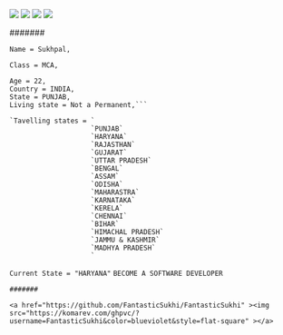
<a href="https://www.youtube.com/@HistoricalMania"><img src="https://img.shields.io/badge/YouTube-FF0000?style=for-the-badge&logo=youtube&logoColor=white"></a>
<a href="https://t.me/CREATIVITY_MAMBA" > <img src="https://img.shields.io/badge/Telegram-1877F2?style=for-the-badge&logo=Telegram&logoColor=white" ></a>
<a href="https://www.instagram.com/Sukhpalinsta/"> <img src="https://img.shields.io/badge/Instagram-E4405F?style=for-the-badge&logo=instagram&logoColor=white"></a>
<a href="https://m.twitter.com/SukhiKherera" > <img src="https://img.shields.io/badge/Twitter-1DA1F2?style=for-the-badge&logo=twitter&logoColor=white"> </a>

#######
```
Name = Sukhpal,

Class = MCA,

Age = 22,
Country = INDIA,
State = PUNJAB,
Living state = Not a Permanent,```

`Tavelling states = `
                    `PUNJAB`
                    `HARYANA`
                    `RAJASTHAN`
                    `GUJARAT`
                    `UTTAR PRADESH`
                    `BENGAL`
                    `ASSAM`
                    `ODISHA`
                    `MAHARASTRA`
                    `KARNATAKA`
                    `KERELA`
                    `CHENNAI`
                    `BIHAR`
                    `HIMACHAL PRADESH`
                    `JAMMU & KASHMIR`
                    `MADHYA PRADESH`
                    `
```
`Current State = "HARYANA"`
`BECOME A SOFTWARE DEVELOPER`
```
#######

<a href="https://github.com/FantasticSukhi/FantasticSukhi" ><img src="https://komarev.com/ghpvc/?username=FantasticSukhi&color=blueviolet&style=flat-square" ></a>
